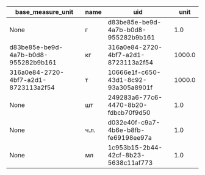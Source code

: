 |base_measure_unit|name|uid|unit|
|-----------------|----|---|----|
|None|г|d83be85e-be9d-4a7b-b0d8-955282b9b161|1.0|
|d83be85e-be9d-4a7b-b0d8-955282b9b161|кг|316a0e84-2720-4bf7-a2d1-8723113a2f54|1000.0|
|316a0e84-2720-4bf7-a2d1-8723113a2f54|т|10666e1f-c650-43d1-8c92-93a305a8901f|1000.0|
|None|шт|249283a6-77c6-4470-8b20-fdbcb70f9d50|1.0|
|None|ч.л.|d032e40f-c9a7-4b6e-b8fb-fe69198ee97a|1.0|
|None|мл|1c953b15-2b44-42cf-8b23-5638c11af773|1.0|
